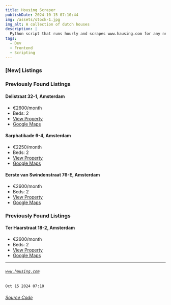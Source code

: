 ```yaml
---
title: Housing Scraper
publishDate: 2024-10-15 07:10:44
img: /assets/stock-1.jpg
img_alt: A collection of dutch houses
description: |
  Python script that runs hourly and scrapes www.hausing.com for any new properties.
tags:
  - Dev
  - Frontend
  - Scripting
---
```


### [New] Listings

### Previously Found Listings
#### Delistraat 32-1, Amsterdam
- €2600/month
- Beds: 2
- [View Property](https://www.hausing.com/properties-for-rent-amsterdam/delistraat-32-1-amsterdam)
- [Google Maps](http://maps.google.com/?q=Delistraat-32-1,-Amsterdam)
#### Sarphatikade 6-4, Amsterdam
- €2250/month
- Beds: 2
- [View Property](https://www.hausing.com/properties-for-rent-amsterdam/sarphatikade-6-4-amsterdam)
- [Google Maps](http://maps.google.com/?q=Sarphatikade-6-4,-Amsterdam)
#### Eerste van Swindenstraat 76-E, Amsterdam
- €2600/month
- Beds: 2
- [View Property](https://www.hausing.com/properties-for-rent-amsterdam/eerste-van-swindenstraat-76-e-amsterdam)
- [Google Maps](http://maps.google.com/?q=Eerste-van-Swindenstraat-76-E,-Amsterdam)

### Previously Found Listings
#### Ter Haarstraat 18-2, Amsterdam
- €2600/month
- Beds: 2
- [View Property](https://www.hausing.com/properties-for-rent-amsterdam/ter-haarstraat-18-2-amsterdam)
- [Google Maps](http://maps.google.com/?q=Ter-Haarstraat-18-2,-Amsterdam)
---
###### [`www.hausing.com`](https://www.hausing.com/properties-for-rent-amsterdam?sort-asc=price)

`Oct 15 2024 07:10`
###### [Source Code](https://github.com/celestegambardella/hausing-scraper)
